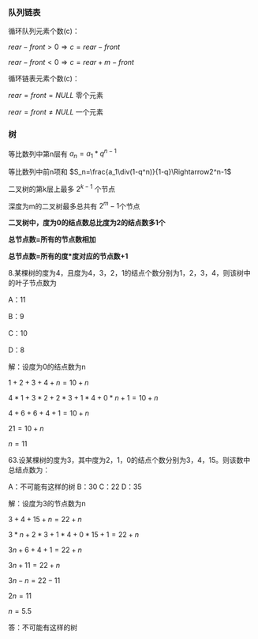 ### 队列链表

循环队列元素个数(c)：

$rear-front>0 \Rightarrow c=rear-front$

$rear-front<0 \Rightarrow c=rear+m-front$

循环链表元素个数(c)：

$rear=front=NULL$ 零个元素

$rear=front \neq NULL$ 一个元素



### 树

等比数列中第n层有 $a_n=a_1*q^{n-1}$ 

等比数列中前n项和 $S_n=\frac{a_1\div(1-q^n)}{1-q}\Rightarrow2^n-1$

二叉树的第k层上最多 $2^{k-1}$ 个节点

深度为m的二叉树最多总共有 $2^m-1$个节点



**二叉树中，度为0的结点数总比度为2的结点数多1个**

**总节点数=所有的节点数相加**

**总节点数=所有的度*度对应的节点数+1**



8.某棵树的度为4，且度为4，3，2，1的结点个数分别为1，2，3，4，则该树中的叶子节点数为

A：11

B：9

C：10

D：8

解：设度为0的结点数为n

$1+2+3+4+n=10+n$

$4*1+3*2+2*3+1*4+0*n+1=10+n$

$4+6+6+4+1=10+n$

$21=10+n$

$n=11$



63.设某棵树的度为3，其中度为2，1，0的结点个数分别为3，4，15。则该数中总结点数为：

A：不可能有这样的树	B：30	C：22	D：35

解：设度为3的节点数为n

$3+4+15+n=22+n$

$3*n+2*3+1*4+0*15+1=22+n$

$3n+6+4+1=22+n$

$3n+11=22+n$

$3n-n=22-11$

$2n=11$

$n=5.5$

答：不可能有这样的树

